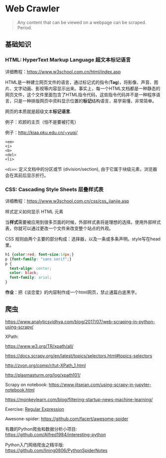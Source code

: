 # Web Crawler

>  Any content that can be viewed on a webpage can be scraped. Period.

## 基础知识

### HTML: HyperText Markup Language 超文本标记语言

详细教程：https://www.w3school.com.cn/html/index.asp

HTML是一种建立网页文件的语言，通过标记式的指令(**Tag**)，将影像、声音、图片、文字动画、影视等内容显示出来。事实上，每一个HTML文档都是一种静态的网页文件，这个文件里面包含了HTML指令代码，这些指令代码并不是一种程序语言，只是一种排版网页中资料显示位置的**标记**结构语言，易学易懂，非常简单。

网页的本质就是超级文本**标记语言**.

例子：欢颜的主页（怕不是要被打死）

例子：http://kiaa.pku.edu.cn/~yuqj/

```
<em>
<i>
<b>
<del>
<li>
```

`<div>`: 定义文档中的分区或节 (division/section), 由于它属于块级元素，浏览器会在其前后显示折行。



### CSS: Cascading Style Sheets 层叠样式表

详细教程：https://www.w3school.com.cn/css/css_jianjie.asp

样式定义如何显示 HTML 元素

当**样式**需要被应用到很多页面的时候，外部样式表将是理想的选择。使用外部样式表，你就可以通过更改一个文件来改变整个站点的外观。

CSS 规则由两个主要的部分构成：选择器，以及一条或多条声明。style写在head里。

```css
h1 {color:red; font-size:14px;}
p {font-family: "sans serif";}
p {
  text-align: center;
  color: black;
  font-family: arial;
}
```



**作业**：把《谈恋爱》的内容制作成一个html网页，禁止通篇白底黑字。

##



## 爬虫



https://www.analyticsvidhya.com/blog/2017/07/web-scraping-in-python-using-scrapy/



XPath:

https://www.w3.org/TR/xpath/all/

https://docs.scrapy.org/en/latest/topics/selectors.html#topics-selectors

http://zvon.org/comp/r/tut-XPath_1.html

http://plasmasturm.org/log/xpath101/



Scrapy on notebook: https://www.jitsejan.com/using-scrapy-in-jupyter-notebook.html



https://monkeylearn.com/blog/filtering-startup-news-machine-learning/



Exercise: [Regular Expression](https://github.com/ziishaned/learn-regex)



Awesone-spider: https://github.com/facert/awesome-spider

有趣的Python爬虫和数据分析小项目: https://github.com/Alfred1984/interesting-python

Python入门网络爬虫之精华版: https://github.com/lining0806/PythonSpiderNotes